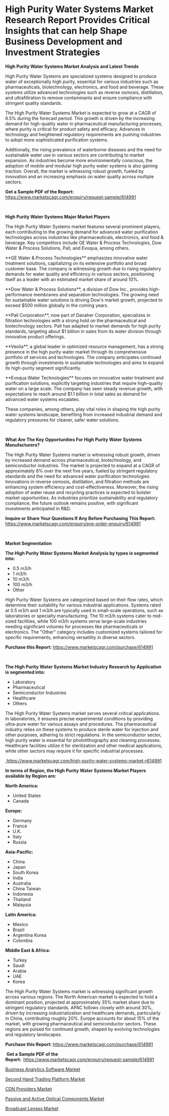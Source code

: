 <p><h1>High Purity Water Systems Market Research Report Provides Critical Insights that can help Shape Business Development and Investment Strategies</h1></p><p><strong>High Purity Water Systems Market Analysis and Latest Trends</strong></p>
<p><p>High Purity Water Systems are specialized systems designed to produce water of exceptionally high purity, essential for various industries such as pharmaceuticals, biotechnology, electronics, and food and beverage. These systems utilize advanced technologies such as reverse osmosis, distillation, and ultrafiltration to remove contaminants and ensure compliance with stringent quality standards.</p><p>The High Purity Water Systems Market is expected to grow at a CAGR of 6.5% during the forecast period. This growth is driven by the increasing demand for high-quality water in pharmaceutical manufacturing processes, where purity is critical for product safety and efficacy. Advances in technology and heightened regulatory requirements are pushing industries to adopt more sophisticated purification systems. </p><p>Additionally, the rising prevalence of waterborne diseases and the need for sustainable water use in various sectors are contributing to market expansion. As industries become more environmentally conscious, the adoption of mobile and modular high purity water systems is also gaining traction. Overall, the market is witnessing robust growth, fueled by innovation and an increasing emphasis on water quality across multiple sectors.</p></p>
<p><strong>Get a Sample PDF of the Report:&nbsp;</strong> <a href="https://www.marketscagr.com/enquiry/request-sample/614991?utm_campaign=1268&utm_medium=2&utm_source=Github&utm_content=ia&utm_term=01102024&utm_id=high-purity-water-systems">https://www.marketscagr.com/enquiry/request-sample/614991</a></p>
<p>&nbsp;</p>
<p><strong>High Purity Water Systems Major Market Players</strong></p>
<p><p>The High Purity Water Systems market features several prominent players, each contributing to the growing demand for advanced water purification technologies across industries like pharmaceuticals, electronics, and food & beverage. Key competitors include GE Water & Process Technologies, Dow Water & Process Solutions, Pall, and Evoqua, among others.</p><p>**GE Water & Process Technologies** emphasizes innovative water treatment solutions, capitalizing on its extensive portfolio and broad customer base. The company is witnessing growth due to rising regulatory demands for water quality and efficiency in various sectors, positioning itself as a leader with an estimated market share of around 10%.</p><p>**Dow Water & Process Solutions**, a division of Dow Inc., provides high-performance membranes and separation technologies. The growing need for sustainable water solutions is driving Dow's market growth, projected to exceed $500 million globally in the coming years.</p><p>**Pall Corporation**, now part of Danaher Corporation, specializes in filtration technologies with a strong hold on the pharmaceutical and biotechnology sectors. Pall has adapted to market demands for high purity standards, targeting about $1 billion in sales from its water division through innovative product offerings.</p><p>**Veolia**, a global leader in optimized resource management, has a strong presence in the high purity water market through its comprehensive portfolio of services and technologies. The company anticipates continued growth through investments in sustainable technologies and aims to expand its high-purity segment significantly.</p><p>**Evoqua Water Technologies** focuses on innovative water treatment and purification solutions, explicitly targeting industries that require high-quality water on a large scale. The company has seen steady revenue growth, with expectations to reach around $1.1 billion in total sales as demand for advanced water systems escalates.</p><p>These companies, among others, play vital roles in shaping the high purity water systems landscape, benefiting from increased industrial demand and regulatory pressures for cleaner, safer water solutions.</p></p>
<p>&nbsp;</p>
<p><strong>What Are The Key Opportunities For High Purity Water Systems Manufacturers?</strong></p>
<p><p>The High Purity Water Systems market is witnessing robust growth, driven by increased demand across pharmaceutical, biotechnology, and semiconductor industries. The market is projected to expand at a CAGR of approximately 8% over the next five years, fueled by stringent regulatory standards and the need for advanced water purification technologies. Innovations in reverse osmosis, distillation, and filtration methods are enhancing system efficiency and cost-effectiveness. Moreover, the rising adoption of water reuse and recycling practices is expected to bolster market opportunities. As industries prioritize sustainability and regulatory compliance, the future outlook remains positive, with significant investments anticipated in R&D.</p></p>
<p><strong>Inquire or Share Your Questions If Any Before Purchasing This Report:</strong> <a href="https://www.marketscagr.com/enquiry/pre-order-enquiry/614991?utm_campaign=1268&utm_medium=2&utm_source=Github&utm_content=ia&utm_term=01102024&utm_id=high-purity-water-systems">https://www.marketscagr.com/enquiry/pre-order-enquiry/614991</a></p>
<p>&nbsp;</p>
<p><strong>Market Segmentation</strong></p>
<p><strong>The High Purity Water Systems Market Analysis by types is segmented into:</strong></p>
<p><ul><li>0.5 m3/h</li><li>1 m3/h</li><li>10 m3/h</li><li>100 m3/h</li><li>Other</li></ul></p>
<p><p>High Purity Water Systems are categorized based on their flow rates, which determine their suitability for various industrial applications. Systems rated at 0.5 m3/h and 1 m3/h are typically used in small-scale operations, such as laboratories or specialty manufacturing. The 10 m3/h systems cater to mid-sized facilities, while 100 m3/h systems serve large-scale industries needing significant volumes for processes like pharmaceuticals or electronics. The "Other" category includes customized systems tailored for specific requirements, enhancing versatility in diverse sectors.</p></p>
<p><strong>Purchase this Report:&nbsp;</strong><a href="https://www.marketscagr.com/purchase/614991?utm_campaign=1268&utm_medium=2&utm_source=Github&utm_content=ia&utm_term=01102024&utm_id=high-purity-water-systems">https://www.marketscagr.com/purchase/614991</a></p>
<p>&nbsp;</p>
<p><strong>The High Purity Water Systems Market Industry Research by Application is segmented into:</strong></p>
<p><ul><li>Laboratory</li><li>Pharmaceutical</li><li>Semiconductor Industries</li><li>Healthcare</li><li>Others</li></ul></p>
<p><p>The High Purity Water Systems market serves several critical applications. In laboratories, it ensures precise experimental conditions by providing ultra-pure water for various assays and procedures. The pharmaceutical industry relies on these systems to produce sterile water for injection and other purposes, adhering to strict regulations. In the semiconductor sector, high purity water is essential for photolithography and cleaning processes. Healthcare facilities utilize it for sterilization and other medical applications, while other sectors may require it for specific industrial processes.</p></p>
<p><a href="https://www.marketscagr.com/high-purity-water-systems-market-r614991?utm_campaign=1268&utm_medium=2&utm_source=Github&utm_content=ia&utm_term=01102024&utm_id=high-purity-water-systems">&nbsp;https://www.marketscagr.com/high-purity-water-systems-market-r614991</a></p>
<p><strong>In terms of Region, the High Purity Water Systems Market Players available by Region are:</strong></p>
<p>
    <p> <strong> North America: </strong>
        <ul>
            <li>United States</li>
            <li>Canada</li>
        </ul>
        </p> 
    <p> <strong> Europe: </strong>
        <ul>
            <li>Germany</li>
            <li>France</li>
            <li>U.K.</li>
            <li>Italy</li>
            <li>Russia</li>
        </ul>
        </p> 
    <p> <strong> Asia-Pacific: </strong>
        <ul>
            <li>China</li>
            <li>Japan</li>
            <li>South Korea</li>
            <li>India</li>
            <li>Australia</li>
            <li>China Taiwan</li>
            <li>Indonesia</li>
            <li>Thailand</li>
            <li>Malaysia</li>
        </ul>
        </p> 
    <p> <strong> Latin America: </strong>
        <ul>
            <li>Mexico</li>
            <li>Brazil</li>
            <li>Argentina Korea</li>
            <li>Colombia</li>
        </ul>
        </p> 
    <p> <strong> Middle East & Africa: </strong>
        <ul>
            <li>Turkey</li>
            <li>Saudi</li>
            <li>Arabia</li>
            <li>UAE</li>
            <li>Korea</li>
        </ul>
    </p>
    </p>
<p><p>The High Purity Water Systems market is witnessing significant growth across various regions. The North American market is expected to hold a dominant position, projected at approximately 35% market share due to stringent regulatory standards. APAC follows closely with around 30%, driven by increasing industrialization and healthcare demands, particularly in China, contributing roughly 20%. Europe accounts for about 15% of the market, with growing pharmaceutical and semiconductor sectors. These regions are poised for continued growth, shaped by evolving technologies and regulatory landscapes.</p></p>
<p><strong>Purchase this Report: </strong><a href="https://www.marketscagr.com/purchase/614991?utm_campaign=1268&utm_medium=2&utm_source=Github&utm_content=ia&utm_term=01102024&utm_id=high-purity-water-systems">https://www.marketscagr.com/purchase/614991</a></p>
<p>&nbsp;<strong>Get a Sample PDF of the Report:&nbsp;&nbsp;</strong><a href="https://www.marketscagr.com/enquiry/request-sample/614991?utm_campaign=1268&utm_medium=2&utm_source=Github&utm_content=ia&utm_term=01102024&utm_id=high-purity-water-systems">https://www.marketscagr.com/enquiry/request-sample/614991</a></p>
<p><strong></strong></p>
<p><p><a href="https://www.linkedin.com/pulse/strategic-roadmap-success-global-business-analytics-software-iofse?utm_campaign=1268&utm_medium=2&utm_source=Github&utm_content=ia&utm_term=01102024&utm_id=high-purity-water-systems">Business Analytics Software Market</a></p><p><a href="https://www.linkedin.com/pulse/second-hand-trading-platform-market-trends-regional-insights-5vxhe?utm_campaign=1268&utm_medium=2&utm_source=Github&utm_content=ia&utm_term=01102024&utm_id=high-purity-water-systems">Second Hand Trading Platform Market</a></p><p><a href="https://www.linkedin.com/pulse/cdn-providers-market-research-report-exploring-size-revenue-ozspe?utm_campaign=1268&utm_medium=2&utm_source=Github&utm_content=ia&utm_term=01102024&utm_id=high-purity-water-systems">CDN Providers Market</a></p><p><a href="https://issuu.com/reportprime-2/docs/passive-and-active-optical-componen_fc94ee903011a7?utm_campaign=1268&utm_medium=2&utm_source=Github&utm_content=ia&utm_term=01102024&utm_id=high-purity-water-systems">Passive and Active Optical Components Market</a></p><p><a href="https://issuu.com/reportprime-2/docs/broadcast-lenses-market-size-2030.p_265de2550dad6a?utm_campaign=1268&utm_medium=2&utm_source=Github&utm_content=ia&utm_term=01102024&utm_id=high-purity-water-systems">Broadcast Lenses Market</a></p></p>